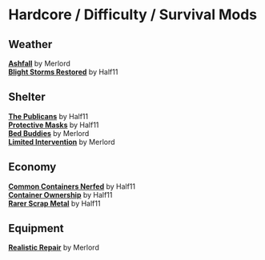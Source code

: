 # Hardcore / Difficulty / Survival Mods


## Weather
[**Ashfall**]() by Merlord  
[**Blight Storms Restored**](https://www.nexusmods.com/morrowind/mods/45558) by Half11  

## Shelter
[**The Publicans**](https://www.nexusmods.com/morrowind/mods/45410) by Half11  
[**Protective Masks**](https://www.nexusmods.com/morrowind/mods/45558) by Half11  
[**Bed Buddies**](https://www.nexusmods.com/morrowind/mods/46632) by Merlord  
[**Limited Intervention**](https://www.nexusmods.com/morrowind/mods/46687) by Merlord  

## Economy
[**Common Containers Nerfed**](https://www.nexusmods.com/morrowind/mods/47068) by Half11  
[**Container Ownership**](https://www.nexusmods.com/morrowind/mods/47068) by Half11  
[**Rarer Scrap Metal**](https://www.nexusmods.com/morrowind/mods/47068) by Half11  

## Equipment
[**Realistic Repair**](https://www.nexusmods.com/morrowind/mods/46673) by Merlord  
